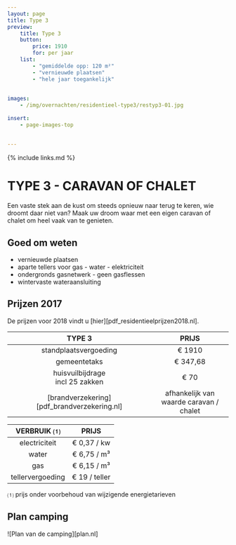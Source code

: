 ```yaml
---
layout: page
title: Type 3
preview: 
    title: Type 3
    button:
        price: 1910
        for: per jaar
    list:
        - "gemiddelde opp: 120 m²"
        - "vernieuwde plaatsen"
        - "hele jaar toegankelijk"
       
        
images:
    - /img/overnachten/residentieel-type3/restyp3-01.jpg
    
insert:
    - page-images-top
    
    
---
```


{% include links.md %}

# TYPE 3 - CARAVAN OF CHALET

Een vaste stek aan de kust om steeds opnieuw naar terug te keren, wie droomt daar niet van? Maak uw droom waar met een eigen caravan of chalet om heel vaak van te genieten.


## Goed om weten

- vernieuwde plaatsen
- aparte tellers voor gas - water - elektriciteit
- ondergronds gasnetwerk - geen gasflessen
- wintervaste wateraansluiting


## Prijzen 2017

De prijzen voor 2018 vindt u [hier][pdf_residentieelprijzen2018.nl].

TYPE 3                |PRIJS           |
:--------------------:|:--------------:|
standplaatsvergoeding |€ 1910               
gemeentetaks          |€ 347,68
huisvuilbijdrage<br>incl 25 zakken<br> | € 70    
[brandverzekering][pdf_brandverzekering.nl]      |afhankelijk van <br>waarde caravan / chalet

VERBRUIK ⑴           |PRIJS          |
:--------------------:|:-------------:|
electriciteit         | € 0,37 / kw        
water                 | € 6,75 / m³  
gas                   | € 6,15 / m³       
tellervergoeding      | € 19 / teller

⑴ prijs onder voorbehoud van wijzigende energietarieven

## Plan camping

![Plan van de camping][plan.nl]
